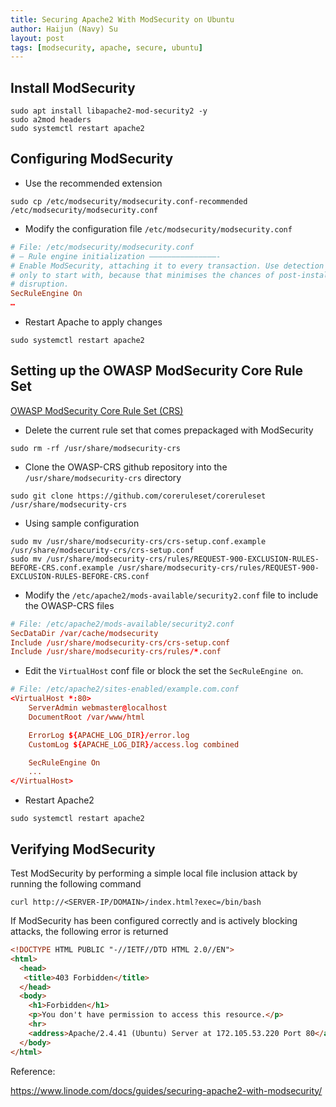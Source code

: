 ```yaml
---
title: Securing Apache2 With ModSecurity on Ubuntu
author: Haijun (Navy) Su
layout: post
tags: [modsecurity, apache, secure, ubuntu]
---
```


## Install ModSecurity

```shell
sudo apt install libapache2-mod-security2 -y
sudo a2mod headers
sudo systemctl restart apache2
```

## Configuring ModSecurity

* Use the recommended extension

```shell
sudo cp /etc/modsecurity/modsecurity.conf-recommended /etc/modsecurity/modsecurity.conf
```

* Modify the configuration file `/etc/modsecurity/modsecurity.conf`

```conf
# File: /etc/modsecurity/modsecurity.conf
# – Rule engine initialization ———————————————-
# Enable ModSecurity, attaching it to every transaction. Use detection
# only to start with, because that minimises the chances of post-installation
# disruption.
SecRuleEngine On 
…

```

* Restart Apache to apply changes

```shell
sudo systemctl restart apache2
```

## Setting up the OWASP ModSecurity Core Rule Set

[OWASP ModSecurity Core Rule Set (CRS)](https://github.com/coreruleset/coreruleset)

* Delete the current rule set that comes prepackaged with ModSecurity

```shell
sudo rm -rf /usr/share/modsecurity-crs
```

* Clone the OWASP-CRS github repository into the `/usr/share/modsecurity-crs` directory

```shell
sudo git clone https://github.com/coreruleset/coreruleset /usr/share/modsecurity-crs
```

* Using sample configuration

```shell
sudo mv /usr/share/modsecurity-crs/crs-setup.conf.example /usr/share/modsecurity-crs/crs-setup.conf
sudo mv /usr/share/modsecurity-crs/rules/REQUEST-900-EXCLUSION-RULES-BEFORE-CRS.conf.example /usr/share/modsecurity-crs/rules/REQUEST-900-EXCLUSION-RULES-BEFORE-CRS.conf
```

* Modify the `/etc/apache2/mods-available/security2.conf` file to include the OWASP-CRS files

```conf
# File: /etc/apache2/mods-available/security2.conf
SecDataDir /var/cache/modsecurity 
Include /usr/share/modsecurity-crs/crs-setup.conf 
Include /usr/share/modsecurity-crs/rules/*.conf
```

* Edit the `VirtualHost` conf file or block the set the `SecRuleEngine on`.

```conf
# File: /etc/apache2/sites-enabled/example.com.conf
<VirtualHost *:80> 
    ServerAdmin webmaster@localhost 
    DocumentRoot /var/www/html

    ErrorLog ${APACHE_LOG_DIR}/error.log
    CustomLog ${APACHE_LOG_DIR}/access.log combined

    SecRuleEngine On
    ...
</VirtualHost>
```

* Restart Apache2

```shell
sudo systemctl restart apache2
```

## Verifying ModSecurity

Test ModSecurity by performing a simple local file inclusion attack by running the following command

```shell
curl http://<SERVER-IP/DOMAIN>/index.html?exec=/bin/bash
```

If ModSecurity has been configured correctly and is actively blocking attacks, the following error is returned

```html
<!DOCTYPE HTML PUBLIC "-//IETF//DTD HTML 2.0//EN">
<html>
  <head>
   <title>403 Forbidden</title>
  </head>
  <body>
    <h1>Forbidden</h1>
    <p>You don't have permission to access this resource.</p>
    <hr>
    <address>Apache/2.4.41 (Ubuntu) Server at 172.105.53.220 Port 80</address>
  </body>
</html>

```



Reference:

<https://www.linode.com/docs/guides/securing-apache2-with-modsecurity/>
